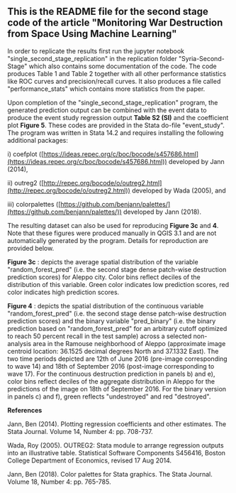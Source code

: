 ## This is the README file for the second stage code of the article &quot;Monitoring War Destruction from Space Using Machine Learning&quot;

In order to replicate the results first run the jupyter notebook &quot;single\_second\_stage\_replication&quot; in the replication folder &quot;Syria-Second-Stage&quot; which also contains some documentation of the code. The code produces Table 1 and Table 2 together with all other performance statistics like ROC curves and precision/recall curves. It also produces a file called &quot;performance\_stats&quot; which contains more statistics from the paper.

Upon completion of the &quot;single\_second\_stage\_replication&quot; program, the generated prediction output can be combined with the event data to produce the event study regression output **Table S2 (SI)** and the coefficient plot **Figure 5**. These codes are provided in the Stata do-file &quot;event\_study&quot;. The program was written in Stata 14.2 and requires installing the following additional packages:

i) coefplot ([https://ideas.repec.org/c/boc/bocode/s457686.html](https://ideas.repec.org/c/boc/bocode/s457686.html)) developed by Jann (2014),

ii) outreg2 ([http://repec.org/bocode/o/outreg2.html](http://repec.org/bocode/o/outreg2.html)) developed by Wada (2005), and

iii) colorpalettes ([https://github.com/benjann/palettes/](https://github.com/benjann/palettes/)) developed by Jann (2018).

The resulting dataset can also be used for reproducing **Figure 3c** and **4**. Note that these figures were produced manually in QGIS 3.1 and are not automatically generated by the program. Details for reproduction are provided below.

**Figure 3c** : depicts the average spatial distribution of the variable &quot;random\_forest\_pred&quot; (i.e. the second stage dense patch-wise destruction prediction scores) for Aleppo city. Color bins reflect deciles of the distribution of this variable. Green color indicates low prediction scores, red color indicates high prediction scores.

**Figure 4** : depicts the spatial distribution of the continuous variable &quot;random\_forest\_pred&quot; (i.e. the second stage dense patch-wise destruction prediction scores) and the binary variable &quot;pred\_binary&quot; (i.e. the binary prediction based on &quot;random\_forest\_pred&quot; for an arbitrary cutoff optimized to reach 50 percent recall in the test sample) across a selected non-analysis area in the Ramouse neighborhood of Aleppo (approximate image centroid location: 36.1525 decimal degrees North and 37.1332 East). The two time periods depicted are 12th of June 2016 (pre-image corresponding to wave 14) and 18th of September 2016 (post-image corresponding to wave 17). For the continuous destruction prediction in panels b) and e), color bins reflect deciles of the aggregate distribution in Aleppo for the predictions of the image on 18th of September 2016. For the binary version in panels c) and f), green reflects &quot;undestroyed&quot; and red &quot;destroyed&quot;.

**References**

Jann, Ben (2014). Plotting regression coefficients and other estimates. The Stata Journal. Volume 14, Number 4: pp. 708-737.

Wada, Roy (2005). OUTREG2: Stata module to arrange regression outputs into an illustrative table. Statistical Software Components S456416, Boston College Department of Economics, revised 17 Aug 2014.

Jann, Ben (2018). Color palettes for Stata graphics. The Stata Journal. Volume 18, Number 4: pp. 765-785.

